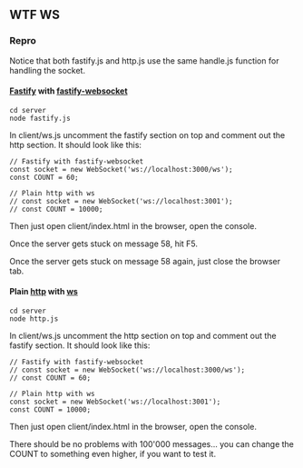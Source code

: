 ## WTF WS

### Repro

Notice that both fastify.js and http.js use the same handle.js function for handling the socket.

#### [Fastify](https://www.fastify.io) with [fastify-websocket](https://github.com/fastify/fastify-websocket)

    cd server
    node fastify.js

In client/ws.js uncomment the fastify section on top and comment out the http section.
It should look like this:

    // Fastify with fastify-websocket
    const socket = new WebSocket('ws://localhost:3000/ws');
    const COUNT = 60;
    
    // Plain http with ws
    // const socket = new WebSocket('ws://localhost:3001');
    // const COUNT = 10000;

Then just open client/index.html in the browser, open the console.

Once the server gets stuck on message 58, hit F5.

Once the server gets stuck on message 58 again, just close the browser tab.

#### Plain [http](https://github.com/nodejs/node/blob/v14.13.0/lib/http.js) with [ws](https://github.com/websockets/ws)

    cd server
    node http.js

In client/ws.js uncomment the http section on top and comment out the fastify section.
It should look like this:

    // Fastify with fastify-websocket
    // const socket = new WebSocket('ws://localhost:3000/ws');
    // const COUNT = 60;
    
    // Plain http with ws
    const socket = new WebSocket('ws://localhost:3001');
    const COUNT = 10000;

Then just open client/index.html in the browser, open the console.

There should be no problems with 100'000 messages... you can change the COUNT to something even higher, if you want to test it.
